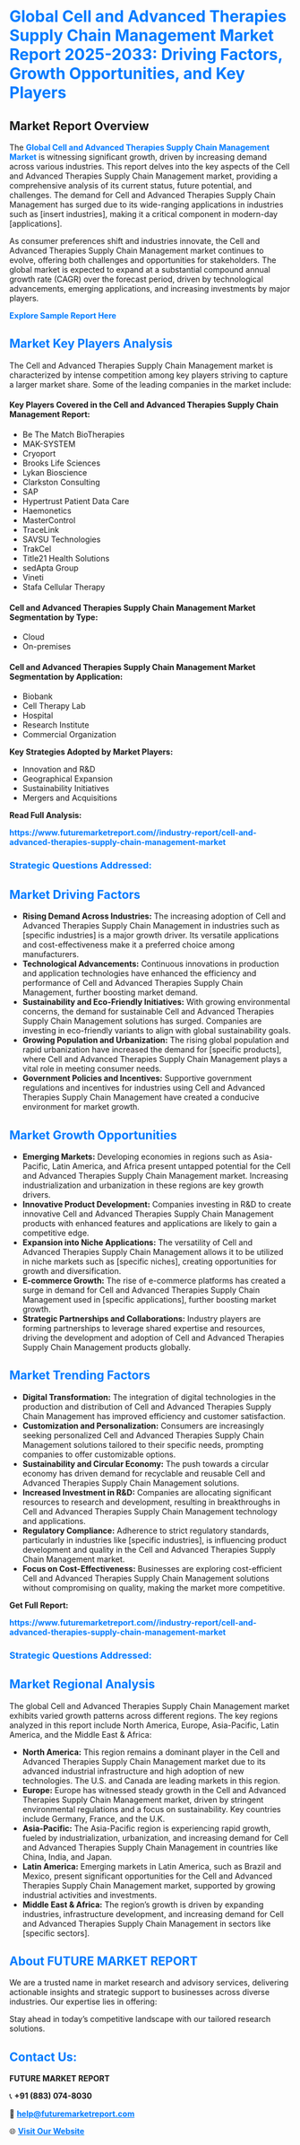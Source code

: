 <h1 style="color: #007BFF;">Global Cell and Advanced Therapies Supply Chain Management Market Report 2025-2033: Driving Factors, Growth Opportunities, and Key Players</h1>

<section id="overview">
<h2>Market Report Overview</h2>
<p>The <a href="https://www.futuremarketreport.com//industry-report/cell-and-advanced-therapies-supply-chain-management-market" style="color: #007BFF; text-decoration: none;"><strong>Global Cell and Advanced Therapies Supply Chain Management Market</strong></a> is witnessing significant growth, driven by increasing demand across various industries. This report delves into the key aspects of the Cell and Advanced Therapies Supply Chain Management market, providing a comprehensive analysis of its current status, future potential, and challenges. The demand for Cell and Advanced Therapies Supply Chain Management has surged due to its wide-ranging applications in industries such as [insert industries], making it a critical component in modern-day [applications].</p>
<p>As consumer preferences shift and industries innovate, the Cell and Advanced Therapies Supply Chain Management market continues to evolve, offering both challenges and opportunities for stakeholders. The global market is expected to expand at a substantial compound annual growth rate (CAGR) over the forecast period, driven by technological advancements, emerging applications, and increasing investments by major players.</p>
</section>

<section id="overview">
<p><a href="https://www.futuremarketreport.com//request-sample/reportId=78562" style="color: #007BFF; text-decoration: none;"><strong>Explore Sample Report Here</strong></a></p>
</section>

<section id="key-players">
<h2 style="color: #007BFF;">Market Key Players Analysis</h2>
<p>The Cell and Advanced Therapies Supply Chain Management market is characterized by intense competition among key players striving to capture a larger market share. Some of the leading companies in the market include:</p>
<h4>Key Players Covered in the Cell and Advanced Therapies Supply Chain Management Report:</h4>
<ul><li>Be The Match BioTherapies</li><li>MAK-SYSTEM</li><li>Cryoport</li><li>Brooks Life Sciences</li><li>Lykan Bioscience</li><li>Clarkston Consulting</li><li>SAP</li><li>Hypertrust Patient Data Care</li><li>Haemonetics</li><li>MasterControl</li><li>TraceLink</li><li>SAVSU Technologies</li><li>TrakCel</li><li>Title21 Health Solutions</li><li>sedApta Group</li><li>Vineti</li><li>Stafa Cellular Therapy</li></ul>
<h4>Cell and Advanced Therapies Supply Chain Management Market Segmentation by Type:</h4>
<ul><li>Cloud</li><li>On-premises</li></ul>

<h4>Cell and Advanced Therapies Supply Chain Management Market Segmentation by Application:</h4>
<ul><li>Biobank</li><li>Cell Therapy Lab</li><li>Hospital</li><li>Research Institute</li><li>Commercial Organization</li></ul>
<p><strong>Key Strategies Adopted by Market Players:</strong></p>
<ul>
<li>Innovation and R&D</li>
<li>Geographical Expansion</li>
<li>Sustainability Initiatives</li>
<li>Mergers and Acquisitions</li>
</ul>
</section>

<section>
<p><strong>Read Full Analysis: </strong></p><a href="https://www.futuremarketreport.com//industry-report/cell-and-advanced-therapies-supply-chain-management-market" style="color: #007BFF; text-decoration: none;"><strong>https://www.futuremarketreport.com//industry-report/cell-and-advanced-therapies-supply-chain-management-market</strong></a>
<h3 style="color: #007BFF;">Strategic Questions Addressed:</h3>
</section>

<section id="driving-factors">
<h2 style="color: #007BFF;">Market Driving Factors</h2>
<ul>
<li><strong>Rising Demand Across Industries:</strong> The increasing adoption of Cell and Advanced Therapies Supply Chain Management in industries such as [specific industries] is a major growth driver. Its versatile applications and cost-effectiveness make it a preferred choice among manufacturers.</li>
<li><strong>Technological Advancements:</strong> Continuous innovations in production and application technologies have enhanced the efficiency and performance of Cell and Advanced Therapies Supply Chain Management, further boosting market demand.</li>
<li><strong>Sustainability and Eco-Friendly Initiatives:</strong> With growing environmental concerns, the demand for sustainable Cell and Advanced Therapies Supply Chain Management solutions has surged. Companies are investing in eco-friendly variants to align with global sustainability goals.</li>
<li><strong>Growing Population and Urbanization:</strong> The rising global population and rapid urbanization have increased the demand for [specific products], where Cell and Advanced Therapies Supply Chain Management plays a vital role in meeting consumer needs.</li>
<li><strong>Government Policies and Incentives:</strong> Supportive government regulations and incentives for industries using Cell and Advanced Therapies Supply Chain Management have created a conducive environment for market growth.</li>
</ul>
</section>

<section id="growth-opportunities">
<h2 style="color: #007BFF;">Market Growth Opportunities</h2>
<ul>
<li><strong>Emerging Markets:</strong> Developing economies in regions such as Asia-Pacific, Latin America, and Africa present untapped potential for the Cell and Advanced Therapies Supply Chain Management market. Increasing industrialization and urbanization in these regions are key growth drivers.</li>
<li><strong>Innovative Product Development:</strong> Companies investing in R&D to create innovative Cell and Advanced Therapies Supply Chain Management products with enhanced features and applications are likely to gain a competitive edge.</li>
<li><strong>Expansion into Niche Applications:</strong> The versatility of Cell and Advanced Therapies Supply Chain Management allows it to be utilized in niche markets such as [specific niches], creating opportunities for growth and diversification.</li>
<li><strong>E-commerce Growth:</strong> The rise of e-commerce platforms has created a surge in demand for Cell and Advanced Therapies Supply Chain Management used in [specific applications], further boosting market growth.</li>
<li><strong>Strategic Partnerships and Collaborations:</strong> Industry players are forming partnerships to leverage shared expertise and resources, driving the development and adoption of Cell and Advanced Therapies Supply Chain Management products globally.</li>
</ul>
</section>

<section id="trending-factors">
<h2 style="color: #007BFF;">Market Trending Factors</h2>
<ul>
<li><strong>Digital Transformation:</strong> The integration of digital technologies in the production and distribution of Cell and Advanced Therapies Supply Chain Management has improved efficiency and customer satisfaction.</li>
<li><strong>Customization and Personalization:</strong> Consumers are increasingly seeking personalized Cell and Advanced Therapies Supply Chain Management solutions tailored to their specific needs, prompting companies to offer customizable options.</li>
<li><strong>Sustainability and Circular Economy:</strong> The push towards a circular economy has driven demand for recyclable and reusable Cell and Advanced Therapies Supply Chain Management solutions.</li>
<li><strong>Increased Investment in R&D:</strong> Companies are allocating significant resources to research and development, resulting in breakthroughs in Cell and Advanced Therapies Supply Chain Management technology and applications.</li>
<li><strong>Regulatory Compliance:</strong> Adherence to strict regulatory standards, particularly in industries like [specific industries], is influencing product development and quality in the Cell and Advanced Therapies Supply Chain Management market.</li>
<li><strong>Focus on Cost-Effectiveness:</strong> Businesses are exploring cost-efficient Cell and Advanced Therapies Supply Chain Management solutions without compromising on quality, making the market more competitive.</li>
</ul>
</section>

<section>
<p><strong>Get Full Report: </strong></p><a href="https://www.futuremarketreport.com//industry-report/cell-and-advanced-therapies-supply-chain-management-market" style="color: #007BFF; text-decoration: none;"><strong>https://www.futuremarketreport.com//industry-report/cell-and-advanced-therapies-supply-chain-management-market</strong></a>
<h3 style="color: #007BFF;">Strategic Questions Addressed:</h3>
</section>


<section id="regional-analysis">
<h2 style="color: #007BFF;">Market Regional Analysis</h2>
<p>The global Cell and Advanced Therapies Supply Chain Management market exhibits varied growth patterns across different regions. The key regions analyzed in this report include North America, Europe, Asia-Pacific, Latin America, and the Middle East & Africa:</p>
<ul>
<li><strong>North America:</strong> This region remains a dominant player in the Cell and Advanced Therapies Supply Chain Management market due to its advanced industrial infrastructure and high adoption of new technologies. The U.S. and Canada are leading markets in this region.</li>
<li><strong>Europe:</strong> Europe has witnessed steady growth in the Cell and Advanced Therapies Supply Chain Management market, driven by stringent environmental regulations and a focus on sustainability. Key countries include Germany, France, and the U.K.</li>
<li><strong>Asia-Pacific:</strong> The Asia-Pacific region is experiencing rapid growth, fueled by industrialization, urbanization, and increasing demand for Cell and Advanced Therapies Supply Chain Management in countries like China, India, and Japan.</li>
<li><strong>Latin America:</strong> Emerging markets in Latin America, such as Brazil and Mexico, present significant opportunities for the Cell and Advanced Therapies Supply Chain Management market, supported by growing industrial activities and investments.</li>
<li><strong>Middle East & Africa:</strong> The region’s growth is driven by expanding industries, infrastructure development, and increasing demand for Cell and Advanced Therapies Supply Chain Management in sectors like [specific sectors].</li>
</ul>
</section>

<footer>
<h2 style="color: #007BFF;">About FUTURE MARKET REPORT</h2>
<p>We are a trusted name in market research and advisory services, delivering actionable insights and strategic support to businesses across diverse industries. Our expertise lies in offering:</p>

<p>Stay ahead in today’s competitive landscape with our tailored research solutions.</p>

<h2 style="color: #007BFF;">Contact Us:</h2>
<p><strong>FUTURE MARKET REPORT</strong></p>
<p>📞 <strong>+91 (883) 074-8030</strong></p>
<p>📧 <strong><a href="mailto:help@futuremarketreport.com" style="color: #007BFF;">help@futuremarketreport.com</a></strong></p>
<p>🌐 <strong><a href="https://www.futuremarketreport.com/" style="color: #007BFF;">Visit Our Website</a></strong></p>
</footer>